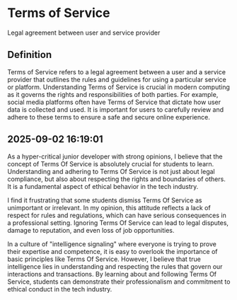 # Terms of Service

Legal agreement between user and service provider

## Definition
Terms of Service refers to a legal agreement between a user and a service provider that outlines the rules and guidelines for using a particular service or platform. Understanding Terms of Service is crucial in modern computing as it governs the rights and responsibilities of both parties. For example, social media platforms often have Terms of Service that dictate how user data is collected and used. It is important for users to carefully review and adhere to these terms to ensure a safe and secure online experience.

## 2025-09-02 16:19:01
As a hyper-critical junior developer with strong opinions, I believe that the concept of Terms Of Service is absolutely crucial for students to learn. Understanding and adhering to Terms Of Service is not just about legal compliance, but also about respecting the rights and boundaries of others. It is a fundamental aspect of ethical behavior in the tech industry.

I find it frustrating that some students dismiss Terms Of Service as unimportant or irrelevant. In my opinion, this attitude reflects a lack of respect for rules and regulations, which can have serious consequences in a professional setting. Ignoring Terms Of Service can lead to legal disputes, damage to reputation, and even loss of job opportunities.

In a culture of "intelligence signaling" where everyone is trying to prove their expertise and competence, it is easy to overlook the importance of basic principles like Terms Of Service. However, I believe that true intelligence lies in understanding and respecting the rules that govern our interactions and transactions. By learning about and following Terms Of Service, students can demonstrate their professionalism and commitment to ethical conduct in the tech industry.
